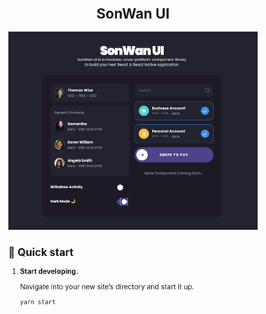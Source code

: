 <h1 align="center">
  SonWan UI
</h1>

![sonwan](sonwan.png)

## 🚀 Quick start

1.  **Start developing.**

    Navigate into your new site’s directory and start it up.

    ```shell
    yarn start
    ```
